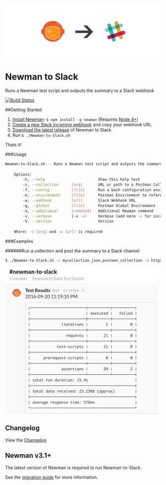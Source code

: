 <img src="newman-slack.png" />

# Newman to Slack
Runs a Newman test script and outputs the summary to a Slack webhook 

[![Build Status](https://travis-ci.org/cameronoxley/Newman-to-Slack.svg?branch=master)](https://travis-ci.org/cameronoxley/Newman-to-Slack)

##Getting Started

1. [Install Newman](https://github.com/postmanlabs/newman): ```$ npm install -g newman``` (Requires [Node 4+](https://nodejs.org/en/download/package-manager/))
2. [Create a new Slack incoming webhook](https://my.slack.com/services/new/incoming-webhook/) and copy your webhook URL
3. [Download the latest release](https://github.com/cameronoxley/Newman-to-Slack/releases/latest) of Newman to Slack
4. Run `$ ./Newman-to-Slack.sh`

Thats it!

###Usage

```bash
Newman-to-Slack.sh -- Runs a Newman test script and outputs the summary to a Slack webhook

    Options:
        -h, --help                        Show this help text
        -c, --collection      [arg]       URL or path to a Postman Collection
        -f, --config          [file]      Run a bash configuration environment (overwrites passed args)
        -e, --environment     [file]      Postman Environment to reference
        -w, --webhook         [url]       Slack Webhook URL
        -g, --global          [file]      Postman Global Environment
        -a, --additional      [command]   Additional Newman command
        -v, --verbose         [-v -v]     Verbose (add more -v for increased verbosity)
        -V, --version                     Version

    Where: -c [arg] and -w [url] is required
```

###Examples

######Run a collection and post the summary to a Slack channel

```bash
$ ./Newman-to-Slack.sh -c mycollection.json.postman_collection -w https://hooks.slack.com/services/url
```

<img src="newman-slack-output.png" />

## Changelog

View the [Changelog](https://github.com/cameronoxley/Newman-to-Slack/blob/master/CHANGELOG.md)

## Newman v3.1+

The latest version of Newman is required to run Newman-to-Slack.

See the [migration guide](https://github.com/postmanlabs/newman/blob/develop/MIGRATION.md) for more information.
